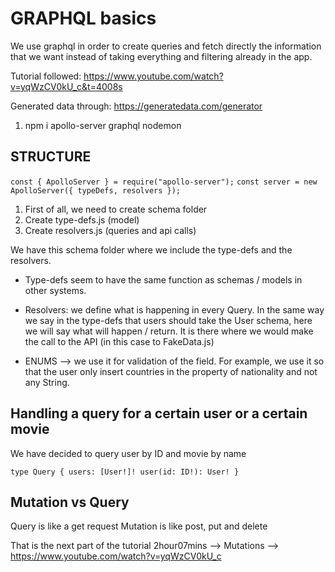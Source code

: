# GRAPHQL basics

We use graphql in order to create queries and fetch directly the information that we want instead of taking everything and filtering already in the app.

Tutorial followed: https://www.youtube.com/watch?v=yqWzCV0kU_c&t=4008s

Generated data through: https://generatedata.com/generator

1. npm i apollo-server graphql nodemon

## STRUCTURE

`const { ApolloServer } = require("apollo-server");`
`const server = new ApolloServer({ typeDefs, resolvers });`

1. First of all, we need to create schema folder
2. Create type-defs.js (model)
3. Create resolvers.js (queries and api calls)

We have this schema folder where we include the type-defs and the resolvers.

- Type-defs seem to have the same function as schemas / models in other systems.

- Resolvers: we define what is happening in every Query. In the same way we say in the type-defs that users should take the User schema, here we will say what will happen / return. It is there where we would make the call to the API (in this case to FakeData.js)

- ENUMS --> we use it for validation of the field. For example, we use it so that the user only insert countries in the property of nationality and not any String.

## Handling a query for a certain user or a certain movie

We have decided to query user by ID and movie by name

`type Query { users: [User!]! user(id: ID!): User! }`

## Mutation vs Query

Query is like a get request
Mutation is like post, put and delete

That is the next part of the tutorial
2hour07mins --> Mutations --> https://www.youtube.com/watch?v=yqWzCV0kU_c
